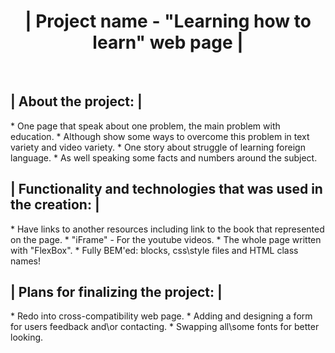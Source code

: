  <h1 align="center"> | Project name - "Learning how to learn" web page | </h1>
  <br>
   
 <h2> | About the project: | </h2>
  * One page that speak about one problem, the main problem with education.
  * Although show some ways to overcome this problem in text variety and video variety.
  * One story about struggle of learning foreign language.
  * As well speaking some facts and numbers around the subject.
  <br>
 
 <h2> | Functionality and technologies that was used in the creation: | </h2>
  * Have links to another resources including link to the book that represented on the page.
  * "iFrame" - For the youtube videos.
  * The whole page written with "FlexBox".
  * Fully BEM'ed: blocks, css\style files and HTML class names!
  <br>
  
  <h2> | Plans for finalizing the project: | </h2>
   * Redo into cross-compatibility web page.
   * Adding and designing a form for users feedback and\or contacting.
   * Swapping all\some fonts for better looking.
